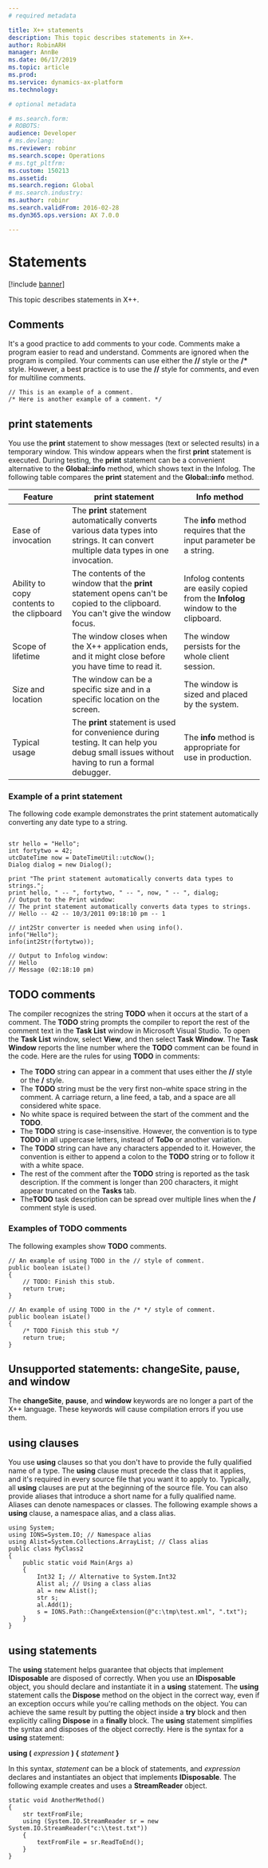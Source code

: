 ```yaml
---
# required metadata

title: X++ statements
description: This topic describes statements in X++.
author: RobinARH
manager: AnnBe
ms.date: 06/17/2019
ms.topic: article
ms.prod: 
ms.service: dynamics-ax-platform
ms.technology: 

# optional metadata

# ms.search.form: 
# ROBOTS: 
audience: Developer
# ms.devlang: 
ms.reviewer: robinr
ms.search.scope: Operations
# ms.tgt_pltfrm: 
ms.custom: 150213
ms.assetid: 
ms.search.region: Global
# ms.search.industry: 
ms.author: robinr
ms.search.validFrom: 2016-02-28
ms.dyn365.ops.version: AX 7.0.0

---
```


# Statements

[!include [banner](../includes/banner.md)]

This topic describes statements in X++.

## Comments

It's a good practice to add comments to your code. Comments make a program easier to read and understand. Comments are ignored when the program is compiled. Your comments can use either the **//** style or the **/\*** style. However, a best practice is to use the **//** style for comments, and even for multiline comments.

    // This is an example of a comment.
    /* Here is another example of a comment. */
## print statements
You use the **print** statement to show messages (text or selected results) in a temporary window. This window appears when the first **print** statement is executed. During testing, the **print** statement can be a convenient alternative to the **Global::info** method, which shows text in the Infolog. The following table compares the **print** statement and the **Global::info** method.

| Feature   | print statement    | Info method  |
|-----------|--------------------|--------------|
| Ease of invocation                        | The **print** statement automatically converts various data types into strings. It can convert multiple data types in one invocation.       | The **info** method requires that the input parameter be a string.               |
| Ability to copy contents to the clipboard | The contents of the window that the **print** statement opens can't be copied to the clipboard. You can't give the window focus.            | Infolog contents are easily copied from the **Infolog** window to the clipboard. |
| Scope of lifetime                         | The window closes when the X++ application ends, and it might close before you have time to read it.                                        | The window persists for the whole client session.                                |
| Size and location                         | The window can be a specific size and in a specific location on the screen.                                                                 | The window is sized and placed by the system.                                    |
| Typical usage                             | The **print** statement is used for convenience during testing. It can help you debug small issues without having to run a formal debugger. | The **info** method is appropriate for use in production.                        |

### Example of a print statement

The following code example demonstrates the print statement automatically converting any date type to a string. 

```X++

str hello = "Hello";
int fortytwo = 42;
utcDateTime now = DateTimeUtil::utcNow();
Dialog dialog = new Dialog();

print "The print statement automatically converts data types to strings.";
print hello, " -- ", fortytwo, " -- ", now, " -- ", dialog;
// Output to the Print window:
// The print statement automatically converts data types to strings.
// Hello -- 42 -- 10/3/2011 09:18:10 pm -- 1

// int2Str converter is needed when using info().
info("Hello");
info(int2Str(fortytwo)); 

// Output to Infolog window:
// Hello
// Message (02:18:10 pm)

```

## TODO comments
The compiler recognizes the string **TODO** when it occurs at the start of a comment. The **TODO** string prompts the compiler to report the rest of the comment text in the **Task List** window in Microsoft Visual Studio. To open the **Task List** window, select **View**, and then select **Task Window**. The **Task Window** reports the line number where the **TODO** comment can be found in the code. Here are the rules for using **TODO** in comments:

- The **TODO** string can appear in a comment that uses either the **//** style or the **/** style.
- The **TODO** string must be the very first non–white space string in the comment. A carriage return, a line feed, a tab, and a space are all considered white space.
- No white space is required between the start of the comment and the **TODO**.
- The **TODO** string is case-insensitive. However, the convention is to type **TODO** in all uppercase letters, instead of **ToDo** or another variation.
- The **TODO** string can have any characters appended to it. However, the convention is either to append a colon to the **TODO** string or to follow it with a white space.
- The rest of the comment after the **TODO** string is reported as the task description. If the comment is longer than 200 characters, it might appear truncated on the **Tasks** tab.
- The**TODO** task description can be spread over multiple lines when the **/** comment style is used.

### Examples of TODO comments

The following examples show **TODO** comments.

```X++
// An example of using TODO in the // style of comment.
public boolean isLate()
{
    // TODO: Finish this stub. 
    return true;
}

// An example of using TODO in the /* */ style of comment.
public boolean isLate()
{
    /* TODO Finish this stub */
    return true;
}
```

## Unsupported statements: changeSite, pause, and window

The **changeSite**, **pause**, and **window** keywords are no longer a part of the X++ language. These keywords will cause compilation errors if you use them.

## using clauses
You use **using** clauses so that you don't have to provide the fully qualified name of a type. The **using** clause must precede the class that it applies, and it's required in every source file that you want it to apply to. Typically, all **using** clauses are put at the beginning of the source file. You can also provide aliases that introduce a short name for a fully qualified name. Aliases can denote namespaces or classes. The following example shows a **using** clause, a namespace alias, and a class alias.

```X++
using System;
using IONS=System.IO; // Namespace alias
using Alist=System.Collections.ArrayList; // Class alias
public class MyClass2
{
    public static void Main(Args a)
    {
        Int32 I; // Alternative to System.Int32
        Alist al; // Using a class alias
        al = new Alist();
        str s;
        al.Add(1);
        s = IONS.Path::ChangeExtension(@"c:\tmp\test.xml", ".txt");
    }
}
```

## using statements
The **using** statement helps guarantee that objects that implement **IDisposable** are disposed of correctly. When you use an **IDisposable** object, you should declare and instantiate it in a **using** statement. The **using** statement calls the **Dispose** method on the object in the correct way, even if an exception occurs while you're calling methods on the object. You can achieve the same result by putting the object inside a **try** block and then explicitly calling **Dispose** in a **finally** block. The **using** statement simplifies the syntax and disposes of the object correctly. Here is the syntax for a **using** statement:

**using (** *expression* **) {** *statement* **}**

In this syntax, *statement* can be a block of statements, and *expression* declares and instantiates an object that implements **IDisposable**. The following example creates and uses a **StreamReader** object.

```X++
static void AnotherMethod()
{
    str textFromFile;
    using (System.IO.StreamReader sr = new System.IO.StreamReader("c:\\test.txt"))
    {
        textFromFile = sr.ReadToEnd();
    }
}
```
